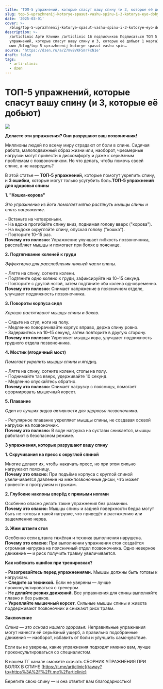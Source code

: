```yaml
---
title: 'ТОП-5 упражнений, которые спасут вашу спину (и 3, которые её добьют)'
slug: top-5-uprazhnenij-kotorye-spasut-vashu-spinu-i-3-kotorye-eyo-dobyut
date: '2025-03-01'
cover: >-
  /blog/top-5-uprazhnenij-kotorye-spasut-vashu-spinu-i-3-kotorye-eyo-dobyut/cover.jpg
description: >-
  /articlinic Арти Клиник /articlinic 16 подписчиков Подписаться ТОП 5
  упражнений, которые спасут вашу спину и 3, которые её добьют 1 марта1 мар 1 3
  мин /blog/top 5 uprazhnenij kotorye spasut vashu spin…
source: 'https://dzen.ru/a/Z7mv8VKF5mrFxN1e'
draft: false
tags:
  - arti-clinic
  - dzen
---
```


# ТОП-5 упражнений, которые спасут вашу спину (и 3, которые её добьют)

![](/blog/top-5-uprazhnenij-kotorye-spasut-vashu-spinu-i-3-kotorye-eyo-dobyut/img-0.jpg)

**Делаете эти упражнения? Они разрушают ваш позвоночник!**  
  
Миллионы людей по всему миру страдают от боли в спине. Сидячая работа, малоподвижный образ жизни или, наоборот, чрезмерные нагрузки могут привести к дискомфорту и даже к серьёзным проблемам с позвоночником. Но что делать, чтобы помочь своей спине, а не навредить?  
  
В этой статье — **ТОП-5 упражнений,** которые помогут укрепить спину, и **3 ошибки,** которые могут только усугубить боль.**ТОП-5 упражнений для здоровья спины**  
  
**1\. "Кошка-корова"**  
  
_Это упражнение из йоги помогает мягко растянуть мышцы спины и снять напряжение._  
  
\- Встаньте на четвереньки.  
\- На вдохе прогибайте спину вниз, поднимая голову вверх ("корова").  
\- На выдохе округляйте спину, опуская голову ("кошка").  
\- Повторите 10–15 раз.  
**Почему это полезно:** Упражнение улучшает гибкость позвоночника, расслабляет мышцы и помогает при болях в пояснице.  
  
**2\. Подтягивание коленей к груди**  
  
_Эффективно для расслабления нижней части спины._  
  
\- Лягте на спину, согните колени.  
\- Подтяните одно колено к груди, зафиксируйте на 10–15 секунд.  
\- Повторите с другой ногой, затем подтяните оба колена одновременно.  
**Почему это полезно:** Снимает напряжение в поясничном отделе, улучшает подвижность позвоночника.  
  
**3\. Повороты корпуса сидя**  
  
_Хорошо растягивают мышцы спины и боков._  
  
\- Сядьте на стул, ноги на полу.  
\- Медленно поворачивайте корпус вправо, держа спину ровно.  
\- Задержитесь на 10–15 секунд, затем повторите в другую сторону.  
**Почему это полезно:** Укрепляет мышцы кора, улучшает подвижность грудного отдела позвоночника.  
  
**4\. Мостик (ягодичный мост)**  
  
_Помогает укрепить мышцы спины и ягодиц._  
  
\- Лягте на спину, согните колени, стопы на полу.  
\- Поднимайте таз вверх, удерживайте 10 секунд.  
\- Медленно опускайтесь обратно.  
**Почему это полезно:** Снимает нагрузку с поясницы, помогает сформировать мышечный корсет.  
  
**5\. Плавание**  
  
_Один из лучших видов активности для здоровья позвоночника._  
  
\- Регулярное плавание укрепляет мышцы спины, не создавая осевой нагрузки на позвоночник.  
**Почему это полезно:** В воде нагрузка на суставы снижается, мышцы работают в безопасном режиме.  
  
**3 упражнения, которые разрушают вашу спину**  
  
**1\. Скручивания на пресс с округлой спиной**  
  
Многие делают их, чтобы накачать пресс, но при этом сильно нагружают поясницу.  
**Почему это опасно:** При подъёме корпуса с круглой спиной увеличивается давление на межпозвоночные диски, что может привести к протрузиям и грыжам.  
  
**2\. Глубокие наклоны вперёд с прямыми ногами**  
  
Особенно опасно делать такие упражнения без разминки.  
**Почему это опасно:** Мышцы спины и задней поверхности бедра могут быть не готовы к такой нагрузке, что приведёт к растяжению или защемлению нерва.  
  
**3\. Жим штанги стоя**  
  
Особенно если штанга тяжёлая и техника выполнения нарушена.  
**Почему это опасно:** При выполнении упражнения стоя создаётся огромная нагрузка на поясничный отдел позвоночника. Одно неверное движение — и риск получить травму увеличивается.  
  
**Как избежать ошибок при тренировках?**  
  
\- **Разогревайтесь перед упражнениями.** Мышцы должны быть готовы к нагрузкам.  
\- **Следите за техникой.** Если не уверены — лучше проконсультироваться с тренером.  
\- **Не делайте резких движений.** Все упражнения для спины выполняйте плавно и без рывков.  
\- **Укрепляйте мышечный корсет.** Сильные мышцы спины и живота поддерживают позвоночник и снижают риск травм.  
  
**Заключение**  
  
_Спина — это основа нашего здоровья._ Неправильные упражнения могут нанести ей серьёзный ущерб, а правильно подобранные движения — наоборот, избавить от боли и улучшить самочувствие.  
  
Если вы не уверены, какие упражнения подходят именно вам, лучше проконсультироваться со специалистом.

В нашем ТГ канале сможете скачать СБОРНИК УПРАЖНЕНИЯ ПРИ БОЛЯХ В СПИНЕ [https://t.me/articlinic](/away?to=https%3A%2F%2Ft.me%2Farticlinic)

Берегите свою спину — и она ответит вам благодарностью!